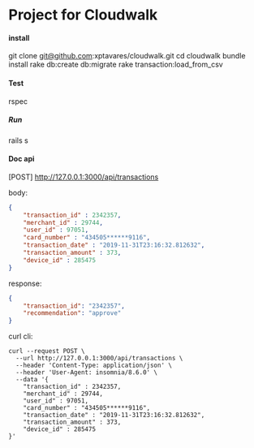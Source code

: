 # Project for Cloudwalk

#### install
git clone git@github.com:xptavares/cloudwalk.git
cd cloudwalk
bundle install
rake db:create db:migrate
rake transaction:load_from_csv

#### Test
rspec

##### Run
rails s

#### Doc api

[POST] http://127.0.0.1:3000/api/transactions

body:
```json
{
	"transaction_id" : 2342357,
	"merchant_id" : 29744,
	"user_id" : 97051,
	"card_number" : "434505******9116",
	"transaction_date" : "2019-11-31T23:16:32.812632",
	"transaction_amount" : 373,
	"device_id" : 285475
}
```
response:
```json
{
	"transaction_id": "2342357",
	"recommendation": "approve"
}
```

curl cli:
```shell
curl --request POST \
  --url http://127.0.0.1:3000/api/transactions \
  --header 'Content-Type: application/json' \
  --header 'User-Agent: insomnia/8.6.0' \
  --data '{
	"transaction_id" : 2342357,
	"merchant_id" : 29744,
	"user_id" : 97051,
	"card_number" : "434505******9116",
	"transaction_date" : "2019-11-31T23:16:32.812632",
	"transaction_amount" : 373,
	"device_id" : 285475
}'
```

